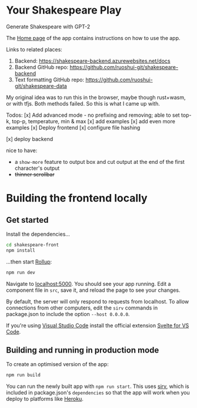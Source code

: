 # Your Shakespeare Play

Generate Shakespeare with GPT-2

The [Home page](https://shakespeare-gpt2.netlify.app/) of the app contains instructions on how to use the app.

Links to related places:

1. Backend: https://shakespeare-backend.azurewebsites.net/docs
2. Backend GitHub repo: https://github.com/ruoshui-git/shakespeare-backend
3. Text formatting GitHub repo: https://github.com/ruoshui-git/shakespeare-data

My original idea was to run this in the browser, maybe though rust+wasm, or with tfjs. Both methods failed. So this is what I came up with.

Todos:
[x] Add advanced mode - no prefixing and removing; able to set top-k, top-p, temperature, min & max
[x] add examples
[x] add even more examples
[x] Deploy frontend
[x] configure file hashing

[x] deploy backend

nice to have:

-   a `show-more` feature to output box and cut output at the end of the first character's output
-   ~~thinner scrollbar~~

# Building the frontend locally

## Get started

Install the dependencies...

```bash
cd shakespeare-front
npm install
```

...then start [Rollup](https://rollupjs.org):

```bash
npm run dev
```

Navigate to [localhost:5000](http://localhost:5000). You should see your app running. Edit a component file in `src`, save it, and reload the page to see your changes.

By default, the server will only respond to requests from localhost. To allow connections from other computers, edit the `sirv` commands in package.json to include the option `--host 0.0.0.0`.

If you're using [Visual Studio Code](https://code.visualstudio.com/) install the official extension [Svelte for VS Code](https://marketplace.visualstudio.com/items?itemName=svelte.svelte-vscode).

## Building and running in production mode

To create an optimised version of the app:

```bash
npm run build
```

You can run the newly built app with `npm run start`. This uses [sirv](https://github.com/lukeed/sirv), which is included in package.json's `dependencies` so that the app will work when you deploy to platforms like [Heroku](https://heroku.com).
